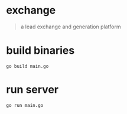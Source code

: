 # exchange 

> a lead exchange and generation platform


# build binaries 
`go build main.go`

# run server
`go run main.go`

